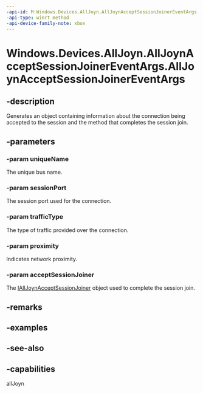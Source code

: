 ```yaml
---
-api-id: M:Windows.Devices.AllJoyn.AllJoynAcceptSessionJoinerEventArgs.#ctor(System.String,System.UInt16,Windows.Devices.AllJoyn.AllJoynTrafficType,System.Byte,Windows.Devices.AllJoyn.IAllJoynAcceptSessionJoiner)
-api-type: winrt method
-api-device-family-note: xbox
---
```


<!-- Method syntax
public AllJoynAcceptSessionJoinerEventArgs(System.String uniqueName, System.UInt16 sessionPort, Windows.Devices.AllJoyn.AllJoynTrafficType trafficType, System.Byte proximity, Windows.Devices.AllJoyn.IAllJoynAcceptSessionJoiner acceptSessionJoiner)
-->

# Windows.Devices.AllJoyn.AllJoynAcceptSessionJoinerEventArgs.AllJoynAcceptSessionJoinerEventArgs

## -description
Generates an object containing information about the connection being accepted to the session and the method that completes the session join.

## -parameters
### -param uniqueName
The unique bus name.

### -param sessionPort
The session port used for the connection.

### -param trafficType
The type of traffic provided over the connection.

### -param proximity
Indicates network proximity.

### -param acceptSessionJoiner
The [IAllJoynAcceptSessionJoiner](ialljoynacceptsessionjoiner.md) object used to complete the session join.

## -remarks

## -examples

## -see-also


## -capabilities
allJoyn